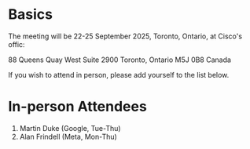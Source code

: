 # Basics

The meeting will be 22-25 September 2025, Toronto, Ontario, at Cisco's offic:

88 Queens Quay West​
Suite 2900​
Toronto, Ontario M5J 0B8​
Canada

If you wish to attend in person, please add yourself to the list below.

# In-person Attendees

1. Martin Duke (Google, Tue-Thu)
2. Alan Frindell (Meta, Mon-Thu)
